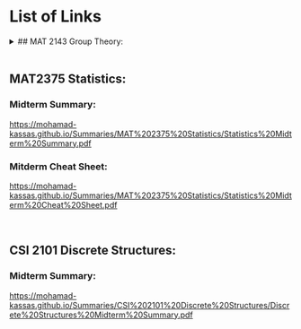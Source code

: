 # List of Links
<details>
<summary> ## MAT 2143 Group Theory: </summary>
### Midterm Summary: 
https://mohamad-kassas.github.io/Summaries/MAT%202143%20Group%20Theory/Group%20Theory%20Midterm%20Summary.pdf
### Quizzes:
#### Quiz 1 Summary: 
https://mohamad-kassas.github.io/Summaries/MAT%202143%20Group%20Theory/Quizzes%20Summaries/Group%20Theory%20Quiz%201%20Summary.pdf
#### Quiz 2 Summary: 
https://mohamad-kassas.github.io/Summaries/MAT%202143%20Group%20Theory/Quizzes%20Summaries/Group%20Theory%20Quiz%202%20Summary.pdf
#### Quiz 3 Summary: 
https://mohamad-kassas.github.io/Summaries/MAT%202143%20Group%20Theory/Quizzes%20Summaries/Group%20Theory%20Quiz%203%20Summary.pdf
#### Quiz 4 Summary: 
https://mohamad-kassas.github.io/Summaries/MAT%202143%20Group%20Theory/Quizzes%20Summaries/Group%20Theory%20Quiz%204%20Summary.pdf
#### Quiz 5 Summary: 
https://mohamad-kassas.github.io/Summaries/MAT%202143%20Group%20Theory/Quizzes%20Summaries/Group%20Theory%20Quiz%205%20Summary.pdf
</details>
<br>

## MAT2375 Statistics:
### Midterm Summary: 
https://mohamad-kassas.github.io/Summaries/MAT%202375%20Statistics/Statistics%20Midterm%20Summary.pdf
### Mitderm Cheat Sheet: 
https://mohamad-kassas.github.io/Summaries/MAT%202375%20Statistics/Statistics%20Midterm%20Cheat%20Sheet.pdf

<br>

## CSI 2101 Discrete Structures:
### Midterm Summary:
https://mohamad-kassas.github.io/Summaries/CSI%202101%20Discrete%20Structures/Discrete%20Structures%20Midterm%20Summary.pdf
